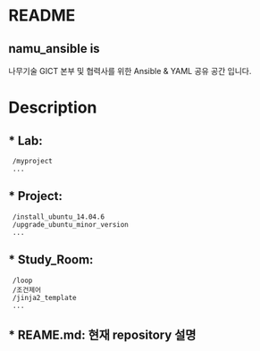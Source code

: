 # README

## namu_ansible is 
나무기술 GICT 본부 및 협력사를 위한 Ansible &amp; YAML 공유 공간 입니다. 

# Description 
## * Lab: 
     /myproject
     ...
     
## * Project:
     /install_ubuntu_14.04.6
     /upgrade_ubuntu_minor_version
     ...
     
## * Study_Room:
     /loop
     /조건제어
     /jinja2_template
     ...
     
## * REAME.md: 현재 repository 설명

